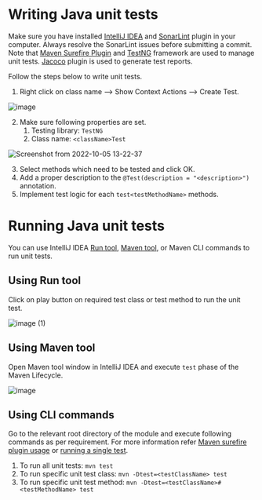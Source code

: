 # Writing Java unit tests

Make sure you have installed [IntelliJ IDEA](https://www.jetbrains.com/idea/) and [SonarLint](https://www.sonarsource.com/products/sonarlint/) plugin in your computer. Always resolve the SonarLint issues before submitting a commit. Note that [Maven Surefire Plugin](https://maven.apache.org/surefire/maven-surefire-plugin/index.html) and [TestNG](https://testng.org/doc/) framework are used to manage unit tests. [Jacoco](https://www.jacoco.org/jacoco/) plugin is used to generate test reports.

Follow the steps below to write unit tests.
1. Right click on class name --> Show Context Actions --> Create Test.

![image](https://user-images.githubusercontent.com/36144069/194097886-af2a2845-3325-4338-a79e-13e3e7f9b4aa.png)

2. Make sure following properties are set.
    1. Testing library: `TestNG`
    2. Class name: `<className>Test`

![Screenshot from 2022-10-05 13-22-37](https://user-images.githubusercontent.com/36144069/194023075-970997f9-1c22-4727-8921-2f8cace5795a.png)

3. Select methods which need to be tested and click OK.
4. Add a proper description to the `@Test(description = "<description>")` annotation.
5. Implement test logic for each `test<testMethodName>` methods.

# Running Java unit tests

You can use IntelliJ IDEA [Run tool](https://www.jetbrains.com/help/idea/run-tool-window.html), [Maven tool](https://www.jetbrains.com/help/idea/maven-projects-tool-window.html), or Maven CLI commands to run unit tests.

## Using Run tool

Click on play button on required test class or test method to run the unit test.

![image (1)](https://user-images.githubusercontent.com/36144069/194227610-bd858b8f-e38d-47e8-9041-9128644556ae.png)

## Using Maven tool

Open Maven tool window in IntelliJ IDEA and execute `test` phase of the Maven Lifecycle.

![image](https://user-images.githubusercontent.com/36144069/194027289-b0e945e1-0c10-436b-b5f1-ee69ea781088.png)

## Using CLI commands

Go to the relevant root directory of the module and execute following commands as per requirement. For more information refer [Maven surefire plugin usage](https://maven.apache.org/surefire/maven-surefire-plugin/usage.html) or [running a single test](https://maven.apache.org/surefire/maven-surefire-plugin/examples/single-test.html).

1. To run all unit tests: `mvn test`
2. To run specific unit test class: `mvn -Dtest=<testClassName> test`
3. To run specific unit test method: `mvn -Dtest=<testClassName>#<testMethodName> test`
